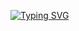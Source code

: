 [![Typing SVG](https://readme-typing-svg.demolab.com/?lines=I+am+not+the+real+glixxzzy;I+like+playing+blooket;Fishing+Frenzy+is+my;Favorite;My+favorite+song+is;Golden+Light+by+Madden)](https://git.io/typing-svg)
